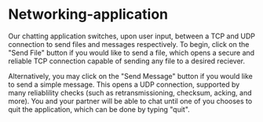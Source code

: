 # Networking-application
Our chatting application switches, upon user input, between a TCP and UDP connection to send files and messages respectively.
To begin, click on the "Send File" button if you would like to send a file, which opens a secure and reliable TCP connection capable of
sending any file to a desired reciever.

Alternatively, you may click on the "Send Message" button if you would like to send a simple message. This opens a UDP connection,
supported by many reliablility checks (such as retransmissioning, checksum, acking, and more). You and your partner will be able to
chat until one of you chooses to quit the application, which can be done by typing "quit".
